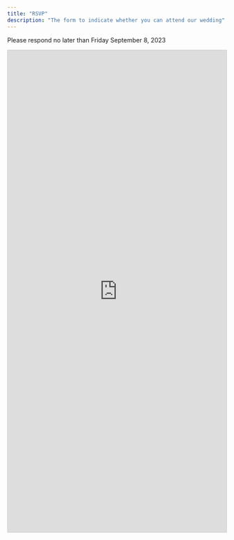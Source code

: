 ```yaml
---
title: "RSVP"
description: "The form to indicate whether you can attend our wedding"
---
```


Please respond no later than Friday September 8, 2023

<iframe class="airtable-embed" src="https://airtable.com/embed/shrLMsmfLGNxliJrD?backgroundColor=green" frameborder="0" onmousewheel="" width="100%" height="1108" style="background: transparent; border: 1px solid #ccc;"></iframe>
